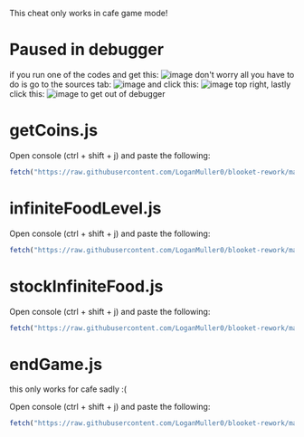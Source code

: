 This cheat only works in cafe game mode!

# Paused in debugger
if you run one of the codes and get this: ![image](https://user-images.githubusercontent.com/73669084/133943133-af7cc9b8-75ab-496c-a17e-5851b6d7ff63.png) don't worry all you have to do is go to the sources tab: ![image](https://user-images.githubusercontent.com/73669084/133943102-701b0737-b0ca-4ccd-b533-e782c7767447.png) and click this: ![image](https://user-images.githubusercontent.com/73669084/133943169-2897f143-258f-49d8-81e3-181ffe857c8e.png) top right, lastly click this: ![image](https://user-images.githubusercontent.com/73669084/133943122-bc762f73-8522-435a-abb8-905233c95ebe.png) to get out of debugger


# getCoins.js
Open console (ctrl + shift + j) and paste the following:
```js
fetch("https://raw.githubusercontent.com/LoganMuller0/blooket-rework/main/cafe/getCoins.js").then((res) => res.text().then((t) => eval(t)))
```

# infiniteFoodLevel.js
Open console (ctrl + shift + j) and paste the following:
```js
fetch("https://raw.githubusercontent.com/LoganMuller0/blooket-rework/main/cafe/infiniteFoodLevel.js").then((res) => res.text().then((t) => eval(t)))
```

# stockInfiniteFood.js
Open console (ctrl + shift + j) and paste the following:
```js
fetch("https://raw.githubusercontent.com/LoganMuller0/blooket-rework/main/cafe/stockInfiniteFood.js").then((res) => res.text().then((t) => eval(t)))
```

# endGame.js
this only works for cafe sadly :(

Open console (ctrl + shift + j) and paste the following:
```js
fetch("https://raw.githubusercontent.com/LoganMuller0/blooket-rework/main/cafe/endGame.js").then((res) => res.text().then((t) => eval(t)))
```
